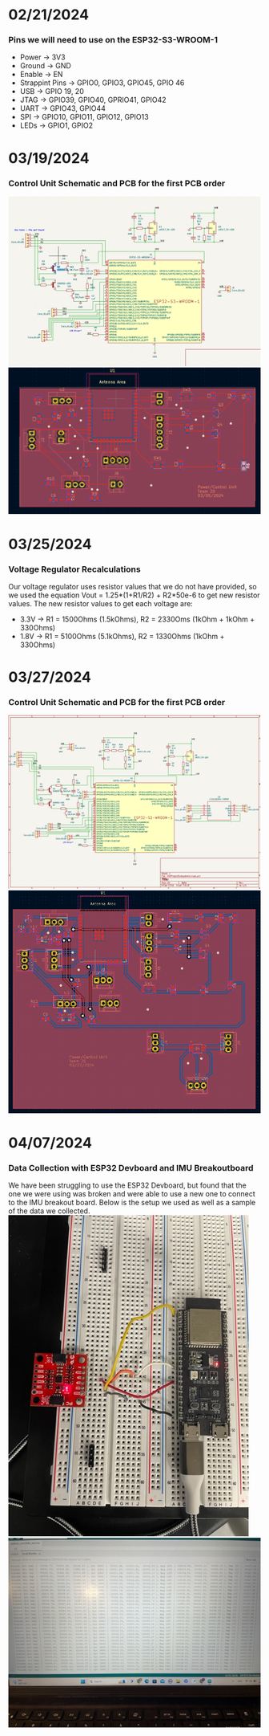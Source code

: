 # 02/21/2024
### Pins we will need to use on the ESP32-S3-WROOM-1
* Power -> 3V3
* Ground -> GND
* Enable -> EN
* Strappint Pins -> GPIO0, GPIO3, GPIO45, GPIO 46
* USB -> GPIO 19, 20
* JTAG -> GPIO39, GPIO40, GPRIO41, GPIO42
* UART -> GPIO43, GPIO44
* SPI -> GPIO10, GPIO11, GPIO12, GPIO13
* LEDs -> GPIO1, GPIO2

# 03/19/2024
### Control Unit Schematic and PCB for the first PCB order
![](Control_Unit_Schematic1.png)
![](Control_Unit_PCB1.png)

# 03/25/2024
### Voltage Regulator Recalculations
Our voltage regulator uses resistor values that we do not have provided, so we used the equation Vout = 1.25*(1+R1/R2) + R2*50e-6 to get new resistor values. The new resistor values to get each voltage are:
* 3.3V -> R1 = 1500Ohms (1.5kOhms), R2 = 2330Oms (1kOhm + 1kOhm + 330Ohms)
* 1.8V -> R1 = 5100Ohms (5.1kOhms), R2 = 1330Ohms (1kOhm + 330Ohms)

# 03/27/2024
### Control Unit Schematic and PCB for the first PCB order
![](Control_Unit_Schematic2.png)
![](Control_Unit_PCB2.png)

# 04/07/2024
### Data Collection with ESP32 Devboard and IMU Breakoutboard
We have been struggling to use the ESP32 Devboard, but found that the one we were using was broken and were able to use a new one to connect to the IMU breakout board. Below is the setup we used as well as a sample of the data we collected.
![](devboard_breakout_setup.jpg)
![](sample_data.jpg)
